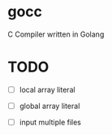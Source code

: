 # gocc

C Compiler written in Golang

# TODO

- [ ] local array literal
- [ ] global array literal
- [ ] input multiple files

